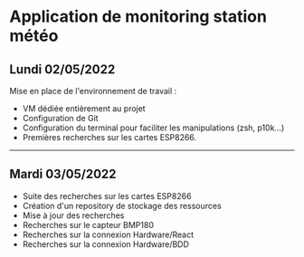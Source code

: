 # Application de monitoring station météo

## Lundi 02/05/2022

<p>Mise en place de l'environnement de travail : 
<ul>
<li>VM dédiée entièrement au projet</li>
<li>Configuration de Git</li>
<li>Configuration du terminal pour faciliter les manipulations (zsh, p10k...)</li>
<li>Premières recherches sur les cartes ESP8266.</li>
</p>
</ul>

<hr>

## Mardi 03/05/2022

<ul>
<li>Suite des recherches sur les cartes ESP8266</li>
<li>Création d'un repository de stockage des ressources</li>
<li>Mise à jour des recherches</li>
<li>Recherches sur le capteur BMP180</li>
<li>Recherches sur la connexion Hardware/React</li>
<li>Recherches sur la connexion Hardware/BDD</li>


